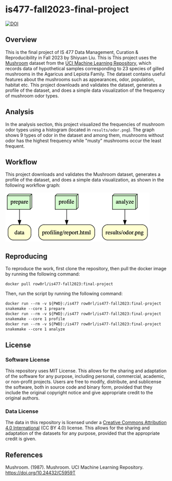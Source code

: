 # is477-fall2023-final-project
[![DOI](https://zenodo.org/badge/727417996.svg)](https://zenodo.org/doi/10.5281/zenodo.10315640)
## Overview
This is the final project of IS 477 Data Management, Curation & Reproducibility in Fall 2023 by Shiyuan Liu. This is  This project uses the [Mushroom](https://archive.ics.uci.edu/dataset/73/mushroom) dataset from the [UCI Machine Learning Repository](https://archive.ics.uci.edu), which records data of hypothetical samples corresponding to 23 species of gilled mushrooms in the Agaricus and Lepiota Family. The dataset contains useful features about the mushrooms such as appearances, odor, population, habitat etc. This project downloads and validates the dataset, generates a profile of the dataset, and does a simple data visualization of the frequency of mushroom odor types.
## Analysis
In the analysis section, this project visualized the frequencies of mushroom odor types using a histogram (located in `results/odor.png`). The graph shows 9 types of odor in the dataset and among them, mushrooms without odor has the highest frequency while "musty" mushrooms occur the least frequent.
## Workflow
This project downloads and validates the Mushroom dataset, generates a profile of the dataset, and does a simple data visualization, as shown in the following workflow graph:

![](results/workflow.png)
## Reproducing
To reproduce the work, first clone the repository, then pull the docker image by running the following command:
```
docker pull row0rl/is477-fall2023:final-project
```
Then, run the script by running the following command:
```
docker run --rm -v ${PWD}:/is477 row0rl/is477-fall2023:final-project snakemake --core 1 prepare
docker run --rm -v ${PWD}:/is477 row0rl/is477-fall2023:final-project snakemake --core 1 profile
docker run --rm -v ${PWD}:/is477 row0rl/is477-fall2023:final-project snakemake --core 1 analyze
```
## License
### Software License
This repository uses MIT License. This allows for the sharing and adaptation of the software for any purpose, including personal, commercial, academic, or non-profit projects. Users are free to modify, distribute, and sublicense the software, both in source code and binary form, provided that they include the original copyright notice and give appropriate credit to the original authors.
### Data License
The data in this repository is licensed under a [Creative Commons Attribution 4.0 International](https://creativecommons.org/licenses/by/4.0/legalcode) (CC BY 4.0) license. This allows for the sharing and adaptation of the datasets for any purpose, provided that the appropriate credit is given.
## References
Mushroom. (1987). Mushroom. UCI Machine Learning Repository. https://doi.org/10.24432/C5959T